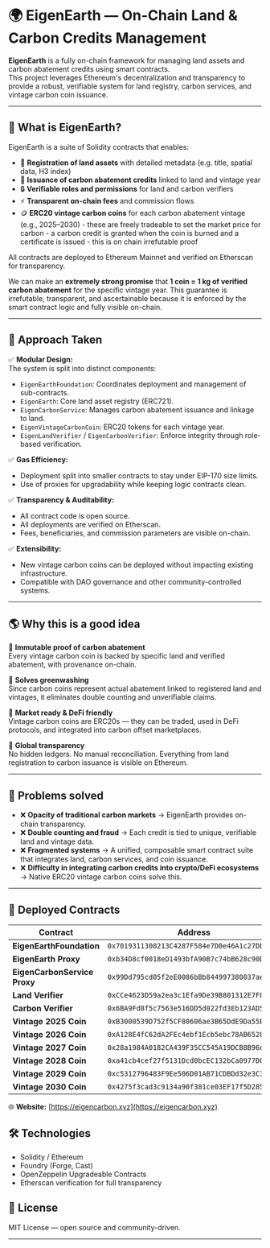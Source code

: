 # 🌍 EigenEarth — On-Chain Land & Carbon Credits Management

**EigenEarth** is a fully on-chain framework for managing land assets and carbon abatement credits using smart contracts.  
This project leverages Ethereum's decentralization and transparency to provide a robust, verifiable system for land registry, carbon services, and vintage carbon coin issuance.

---

## 🚀 What is EigenEarth?

EigenEarth is a suite of Solidity contracts that enables:
- 📌 **Registration of land assets** with detailed metadata (e.g. title, spatial data, H3 index)
- 🌱 **Issuance of carbon abatement credits** linked to land and vintage year
- 🔒 **Verifiable roles and permissions** for land and carbon verifiers
- ⚡ **Transparent on-chain fees** and commission flows
- 🪙 **ERC20 vintage carbon coins** for each carbon abatement vintage (e.g., 2025–2030) - these are freely tradeable to set the market price for carbon - a carbon credit is granted when the coin is burned and a certificate is issued - this is on chain irrefutable proof

All contracts are deployed to Ethereum Mainnet and verified on Etherscan for transparency.


We can make an **extremely strong promise** that **1 coin = 1 kg of verified carbon abatement** for the specific vintage year. This guarantee is irrefutable, transparent, and ascertainable because it is enforced by the smart contract logic and fully visible on-chain.

---

## 🧠 Approach Taken

✅ **Modular Design:**  
The system is split into distinct components:
- `EigenEarthFoundation`: Coordinates deployment and management of sub-contracts.
- `EigenEarth`: Core land asset registry (ERC721).
- `EigenCarbonService`: Manages carbon abatement issuance and linkage to land.
- `EigenVintageCarbonCoin`: ERC20 tokens for each vintage year.
- `EigenLandVerifier` / `EigenCarbonVerifier`: Enforce integrity through role-based verification.

✅ **Gas Efficiency:**  
- Deployment split into smaller contracts to stay under EIP-170 size limits.
- Use of proxies for upgradability while keeping logic contracts clean.

✅ **Transparency & Auditability:**  
- All contract code is open source.
- All deployments are verified on Etherscan.
- Fees, beneficiaries, and commission parameters are visible on-chain.

✅ **Extensibility:**  
- New vintage carbon coins can be deployed without impacting existing infrastructure.
- Compatible with DAO governance and other community-controlled systems.

---

## 🌎 Why this is a good idea

🌟 **Immutable proof of carbon abatement**  
Every vintage carbon coin is backed by specific land and verified abatement, with provenance on-chain.

🌟 **Solves greenwashing**  
Since carbon coins represent actual abatement linked to registered land and vintages, it eliminates double counting and unverifiable claims.

🌟 **Market ready & DeFi friendly**  
Vintage carbon coins are ERC20s — they can be traded, used in DeFi protocols, and integrated into carbon offset marketplaces.

🌟 **Global transparency**  
No hidden ledgers. No manual reconciliation. Everything from land registration to carbon issuance is visible on Ethereum.

---

## 🎯 Problems solved

- ❌ **Opacity of traditional carbon markets** → EigenEarth provides on-chain transparency.
- ❌ **Double counting and fraud** → Each credit is tied to unique, verifiable land and vintage data.
- ❌ **Fragmented systems** → A unified, composable smart contract suite that integrates land, carbon services, and coin issuance.
- ❌ **Difficulty in integrating carbon credits into crypto/DeFi ecosystems** → Native ERC20 vintage carbon coins solve this.

---

## 🔗 Deployed Contracts

| Contract | Address | Etherscan |
|-----------|---------|------------|
| **EigenEarthFoundation** | `0x7019311300213C4287F584e7D0e46A1c27Db6920` | [View](https://etherscan.io/address/0x7019311300213c4287f584e7d0e46a1c27db6920) |
| **EigenEarth Proxy** | `0xb34D8cf0018eD1493bfA90B7c74bB628c90D2416` | [View](https://etherscan.io/address/0xb34d8cf0018ed1493bfa90b7c74bb628c90d2416) |
| **EigenCarbonService Proxy** | `0x99Dd795cd05f2eE0086bBb844997380037ae0d22` | [View](https://etherscan.io/address/0x99dd795cd05f2ee0086bbb844997380037ae0d22) |
| **Land Verifier** | `0xCCe4623D59a2ea3c1Efa9De39B801312E7F83795` | [View](https://etherscan.io/address/0xcce4623d59a2ea3c1efa9de39b801312e7f83795) |
| **Carbon Verifier** | `0x6BA9Fd8f5c7563e516DD5d022fd3Eb123AD50946` | [View](https://etherscan.io/address/0x6ba9fd8f5c7563e516dd5d022fd3eb123ad50946) |
| **Vintage 2025 Coin** | `0xB3000539D752f5CF80606ae3B65DdE9Da55BDff8` | [View](https://etherscan.io/address/0xb3000539d752f5cf80606ae3b65dde9da55bdff8) |
| **Vintage 2026 Coin** | `0xA128E4fC62dA2FEc4ebf1Ecb5ebc78AB65286aB2` | [View](https://etherscan.io/address/0xa128e4fc62da2feC4ebf1ecb5ebc78ab65286ab2) |
| **Vintage 2027 Coin** | `0x28a1984A0182CA439F35CC545A19DCB8B96d918d` | [View](https://etherscan.io/address/0x28a1984a0182ca439f35cc545a19dcb8b96d918d) |
| **Vintage 2028 Coin** | `0xa41cb4cef27f5131Dcd0bcEC132bCa0977D07c60` | [View](https://etherscan.io/address/0xa41cb4cef27f5131dcd0bcec132bca0977d07c60) |
| **Vintage 2029 Coin** | `0xc5312796483F9Ee506D01AB71CDBDd32e3C3B057` | [View](https://etherscan.io/address/0xc5312796483f9ee506d01ab71cdbdd32e3c3b057) |
| **Vintage 2030 Coin** | `0x4275f3cad3c9134a90f381ce03EF17f5D28586a0` | [View](https://etherscan.io/address/0x4275f3cad3c9134a90f381ce03ef17f5d28586a0) |

🌐 **Website:** [https://eigencarbon.xyz](https://eigencarbon.xyz)

## 🛠️ Technologies

- Solidity / Ethereum
- Foundry (Forge, Cast)
- OpenZeppelin Upgradeable Contracts
- Etherscan verification for full transparency

## 📜 License

MIT License — open source and community-driven.

---

